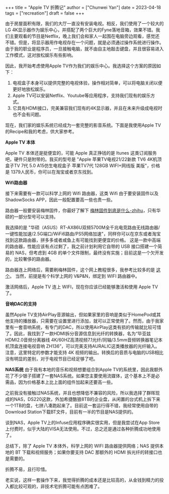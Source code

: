 +++
title = "Apple TV 折腾记"
author = ["Chunwei Yan"]
date = 2023-04-18
tags = ["recreation"]
draft = false
+++

由于房屋面积有限，我们的大厅一直没有安装电视。相反，我们使用了一个较大的LG 4K显示器作为娱乐中心，并搭配了两个巨大的Fyne落地音箱，效果不错。我们主要观看的节目是Netflix，晚上我们会和家人一起围在电脑旁边观看，感觉还不错。但是，将显示器用作电视存在一个问题，就是必须通过操作系统进行操作。由于我的职业是程序员，一旦接触电脑，就不由自主地敲击键盘，并且很容易进入工作模式，这对放松娱乐有些影响。

因此，我开始考虑使用Apple TV作为我们的娱乐中心。我选择这个方案的原因如下：

1.  电视盒子本身可以提供完整的电视体验，操作相对简单，可以将电脑关闭以便更好地放松娱乐。
2.  Apple TV可以安装Netflix、Youtube等应用程序，支持我们现有的娱乐方式。
3.  它具有HDMI接口，完美兼容我们现有的4K显示器，并且在未来升级成电视时也不会有问题。

现在，我们家的娱乐系统已经成为一套完整的影音系统。下面是我使用Apple TV的Recipe和我的考虑，供大家参考。

**Apple TV 本体**

Apple TV 本体还是挺便宜的，可能 Apple 真正挣钱的是 Itunes 这类订阅服务吧，硬件只是附带的。我买的型号是 "Apple 苹果TV电视21/22新款 TV6 4K机顶盒子TV 7代 5.0 A15仿生电视盒子 苹果TV7代 128GB WIFI+网线版 美版"，价格是 1379人民币，你可以在淘宝或者京东找到。

**Wifi路由器**

接下来需要有一款可以科学上网的 Wifi 路由器，这类 Wifi 由于要安装固件以及 ShadowSocks APP，因此一般配置要高一些也贵一些。

路由器一般要安装梅林固件，你最好了解下 [梅林固件到底是什么-zhihu](https://zhuanlan.zhihu.com/p/205303870)，只有华硕的一部分型号可以支持。

我选择的是 "华硕（ASUS）RT-AX86U双频5700M全千兆电竞路由无线路由器/一键性能加速/2.5G端口/WiFi6路由/PS5网络加速"，同样你可以在京东或者淘宝找到这款路由器，拼多多或者咸鱼上有可能找到更便宜的价格。
这是一款中高端的路由器，性能应该有点过剩了，我之前计划利用它自带的 USB 接口搭建一个简易的 NAS，但考虑到 4GB 的单个文件限制，最终没有实施；目前这是一个欠开发的，比较奢侈的路由器。

路由器连上网络后，需要刷梅林固件，这个网上教程很多，我参考比较多的是 [这个](https://www.youtube.com/watch?v=TKP3w1tlxL0)。 当然，前提是有个科学上网的 V&amp;P&amp;N，绑定到 WIFI 路由器中。

激活网络后，Apple TV 连上 WIFI，现在你应该已经能够激活和使用 Apple TV 了。

**音响DAC的支持**

虽然Apple TV支持AirPlay音源输出，但如果家里的音响是类似于HomePod或其他支持的播放器，只需要在设置里进行添加，就可以正常使用了。然而，由于我家里有一套音响系统，有专门的DAC，所以使用AirPlay这类有损的传输就比较可惜了。因此，我找到了一款HDMI拆分音源信息到光纤的转换器，名为“毕亚兹 HDMI2.0音频分离器线 4K/60HZ高清视频7.1光纤/同轴/3.5mm音频转换器笔记本机顶盒连接电视音响 ZH136”，可以完美支持AURALIC这类播放器的光纤输入。
注意，这里特定的参数才能支持 4K 视频的输出。转换后的音质与电脑的USB相比没有明显的差别，对于电视节目已经足够了吧。

**NAS系统**
由于我有本地的音乐和视频想要组合到Apple TV的系统里，因此我额外花了不少银子搭建了一套NAS系统。如果您主要使用流媒体，这个基本上不是必需品，因为价格基本上比上面的组件加起来还要高一些。

之前我没有接触过NAS系统，并且也想降低不兼容的风险，所以我选择了群晖现成的NAS，DS220这款，外加希捷酷狼8TB的企业盘，从闲置的台式机上拆下来一个1TB的盘，七拼八凑跑起来了。目前这一套运行得不错，我经常使用自带的Download Station下载BT文件，目前有一半的节目是NAS提供的。

谈到NAS，Apple TV上的Infuse应用程序确实很实用，但是我尝试在App Store上付费时，似乎大陆的VISA无法使用。不过，总之还是通过各种折腾成功地使用了。

总结下，除了 Apple TV 本体外，科学上网的 WIFI 路由器提供网络；NAS 提供本地的 BT 下载和视频服务；如果你要支持 DAC 那额外的 HDMI 拆光纤的转接口也是需要的。

折腾不易，且行珍惜。

老实说，这样一套操作下来，我觉得折腾的成本还是比较高的，从金钱到精力的投入都比较可观的，非技术宅折腾可能有点困难了。
